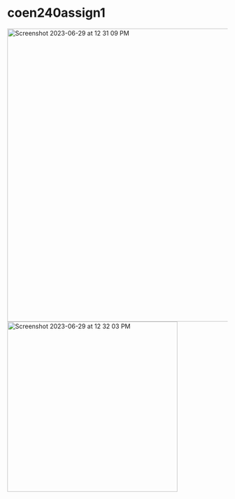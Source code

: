 # coen240assign1
 
<img width="670" alt="Screenshot 2023-06-29 at 12 31 09 PM" src="https://github.com/mayer129/coen240assign1/assets/54863189/1af395f7-e124-4820-b68e-c540a5048be5">
<img width="389" alt="Screenshot 2023-06-29 at 12 32 03 PM" src="https://github.com/mayer129/coen240assign1/assets/54863189/4981f7f5-3df5-4343-9417-dd7e1f9d5b93">
